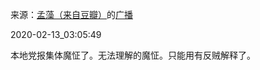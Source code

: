 来源：[孟藻（来自豆瓣）](https://www.douban.com/people/58493958/)的[广播](https://www.douban.com/people/58493958/status/2807693517/)


2020-02-13_03:05:49


本地党报集体魔怔了。无法理解的魔怔。只能用有反贼解释了。
